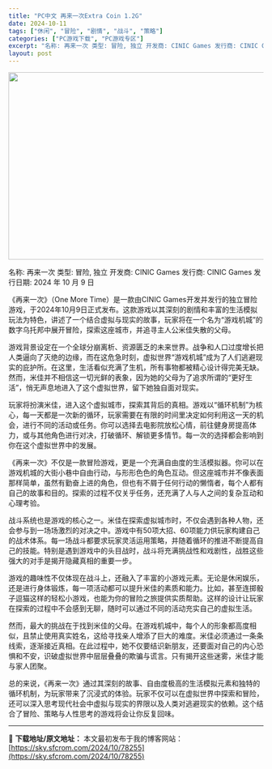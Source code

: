 ```yaml
---
title: "PC中文 再来一次Extra Coin 1.2G"
date: 2024-10-11
tags: ["休闲", "冒险", "剧情", "战斗", "策略"]
categories: ["PC游戏下载", "PC游戏专区"]
excerpt: "名称: 再来一次 类型: 冒险, 独立 开发商: CINIC Games 发行商: CINIC Games 发行日期: 2024 年 10 月 9 日 《再来一次》（One More Time）是一款由CINIC Games开发并发行的独立冒险游戏，于2024年10月9日正式发布。这款游戏以其深刻的&hellip;"
layout: post
---
```


<img class="aligncenter size-full wp-image-78256" src="https://sky.sfcrom.com/wp-content/uploads/2024/10/202410110033494.webp" alt="" width="660" height="370" />

名称: 再来一次
类型: 冒险, 独立
开发商: CINIC Games
发行商: CINIC Games
发行日期: 2024 年 10 月 9 日

《再来一次》（One More Time）是一款由CINIC Games开发并发行的独立冒险游戏，于2024年10月9日正式发布。这款游戏以其深刻的剧情和丰富的生活模拟玩法为特色，讲述了一个结合虚拟与现实的故事，玩家将在一个名为“游戏机城”的数字乌托邦中展开冒险，探索这座城市，并追寻主人公米佳失散的父母。

游戏背景设定在一个全球分崩离析、资源匮乏的未来世界。战争和人口过度增长把人类逼向了灭绝的边缘，而在这危急时刻，虚拟世界“游戏机城”成为了人们逃避现实的庇护所。在这里，生活看似充满了生机，所有事物都被精心设计得完美无缺。然而，米佳并不相信这一切光鲜的表象，因为她的父母为了追求所谓的“更好生活”，悄无声息地进入了这个虚拟世界，留下她独自面对现实。

玩家将扮演米佳，进入这个虚拟城市，探索其背后的真相。游戏以“循环机制”为核心，每一天都是一次新的循环，玩家需要在有限的时间里决定如何利用这一天的机会，进行不同的活动或任务。你可以选择去电影院放松心情，前往健身房提高体力，或与其他角色进行对决，打破循环、解锁更多情节。每一次的选择都会影响到你在这个虚拟世界中的发展。

《再来一次》不仅是一款冒险游戏，更是一个充满自由度的生活模拟器。你可以在游戏机城的大街小巷中自由行动，与形形色色的角色互动。但这座城市并不像表面那样简单，虽然有勤奋上进的角色，但也有不屑于任何行动的懒惰者，每个人都有自己的故事和目的。探索的过程不仅关乎任务，还充满了人与人之间的复杂互动和心理考验。

战斗系统也是游戏的核心之一。米佳在探索虚拟城市时，不仅会遇到各种人物，还会参与到一场场激烈的对决之中。游戏中有50项大招、60项能力供玩家构建自己的战术体系。每一场战斗都要求玩家灵活运用策略，并随着循环的推进不断提高自己的技能。特别是遇到游戏中的头目战时，战斗将充满挑战性和戏剧性，战胜这些强大的对手是揭开隐藏真相的重要一步。

游戏的趣味性不仅体现在战斗上，还融入了丰富的小游戏元素。无论是休闲娱乐，还是进行身体锻炼，每一项活动都可以提升米佳的素质和能力。比如，甚至连掷骰子逗猫这样的轻松小游戏，也能为你的冒险之旅提供实质帮助。这样的设计让玩家在探索的过程中不会感到无聊，随时可以通过不同的活动充实自己的虚拟生活。

然而，最大的挑战在于找到米佳的父母。在游戏机城中，每个人的形象都高度相似，且禁止使用真实姓名，这给寻找亲人增添了巨大的难度。米佳必须通过一条条线索，逐渐接近真相。在此过程中，她不仅要结识新朋友，还要面对自己的内心恐惧和不安，识破虚拟世界中层层叠叠的欺骗与谎言。只有揭开这些迷雾，米佳才能与家人团聚。

总的来说，《再来一次》通过其深刻的故事、自由度极高的生活模拟元素和独特的循环机制，为玩家带来了沉浸式的体验。玩家不仅可以在虚拟世界中探索和冒险，还可以深入思考现代社会中虚拟与现实的界限以及人类对逃避现实的依赖。这个结合了冒险、策略与人性思考的游戏将会让你反复回味。

---
📖 **下载地址/原文地址：** 本文最初发布于我的博客网站：[https://sky.sfcrom.com/2024/10/78255](https://sky.sfcrom.com/2024/10/78255)
